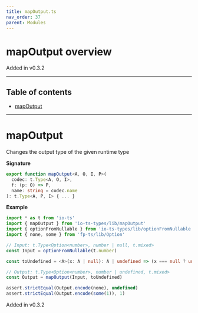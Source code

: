 ```yaml
---
title: mapOutput.ts
nav_order: 37
parent: Modules
---
```


# mapOutput overview

Added in v0.3.2

---

<h2 class="text-delta">Table of contents</h2>

- [mapOutput](#mapoutput)

---

# mapOutput

Changes the output type of the given runtime type

**Signature**

```ts
export function mapOutput<A, O, I, P>(
  codec: t.Type<A, O, I>,
  f: (p: O) => P,
  name: string = codec.name
): t.Type<A, P, I> { ... }
```

**Example**

```ts
import * as t from 'io-ts'
import { mapOutput } from 'io-ts-types/lib/mapOutput'
import { optionFromNullable } from 'io-ts-types/lib/optionFromNullable'
import { none, some } from 'fp-ts/lib/Option'

// Input: t.Type<Option<number>, number | null, t.mixed>
const Input = optionFromNullable(t.number)

const toUndefined = <A>(x: A | null): A | undefined => (x === null ? undefined : x)

// Output: t.Type<Option<number>, number | undefined, t.mixed>
const Output = mapOutput(Input, toUndefined)

assert.strictEqual(Output.encode(none), undefined)
assert.strictEqual(Output.encode(some(1)), 1)
```

Added in v0.3.2

